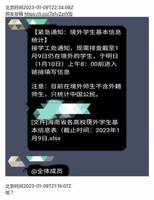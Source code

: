北京时间2023-01-09T22:34:08Z<br>网友投稿 https://t.co/7q1y2zrh1S<br><img src='/temp/image/2023/y-Month-1/1612457699672727552_0.jpg' width='450' height='500'><br><br>北京时间2023-01-09T21:19:07Z<br>哈？<br><br><br>